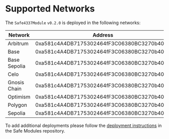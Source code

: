# Supported Networks

The `Safe4337Module` `v0.2.0` is deployed in the following networks:

| Network                      | Address                                    |
| ---------------------------- | ------------------------------------------ |
| Arbitrum                     | 0xa581c4A4DB7175302464fF3C06380BC3270b4037 |
| Base                         | 0xa581c4A4DB7175302464fF3C06380BC3270b4037 |
| Base Sepolia                 | 0xa581c4A4DB7175302464fF3C06380BC3270b4037 |
| Celo                         | 0xa581c4A4DB7175302464fF3C06380BC3270b4037 |
| Gnosis Chain                 | 0xa581c4A4DB7175302464fF3C06380BC3270b4037 |
| Optimism                     | 0xa581c4A4DB7175302464fF3C06380BC3270b4037 |
| Polygon                      | 0xa581c4A4DB7175302464fF3C06380BC3270b4037 |
| Sepolia                      | 0xa581c4A4DB7175302464fF3C06380BC3270b4037 |

To add additional deployments please follow the [deployment instructions](https://github.com/safe-global/safe-modules/tree/main/modules/4337#deployments) in the Safe Modules repository.
